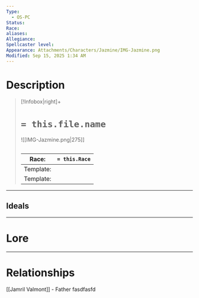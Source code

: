 ```yaml
---
Type:
  - OS-PC
Status:
Race:
aliases:
Allegiance:
Spellcaster level:
Appearance: Attachments/Characters/Jazmine/IMG-Jazmine.png
Modified: Sep 15, 2025 1:34 AM
---
```

# Description
> [!Infobox|right]+
> # `= this.file.name`
> ![[IMG-Jazmine.png|275]]
> ## 
> | Race: |  `= this.Race` |
> | ---- | ---- |
> | Template: |  |
> | Template: |  |

---

## Ideals
---

# Lore
---



# Relationships
[[Jamril Valmont]] - Father
fasdfasfd
